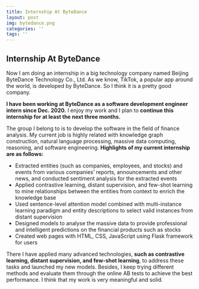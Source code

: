```yaml
---
title: Internship At ByteDance
layout: post
img: bytedance.png
categories: ''
tags: ''
---
```

## Internship At ByteDance
Now I am doing an internship in a big technology company named Beijing ByteDance Technology Co., Ltd. As we know, TikTok, a popular app around the world, is developed by ByteDance. So I think it is a pretty good company.  

**I have been working at ByteDance as a software development engineer intern since Dec. 2020.** I enjoy my work and I plan to **continue this internship for at least the next three months.** 

The group I belong to is to develop the software in the field of finance analysis. My current job is highly related with knowledge graph construction, natural language processing, massive data computing, reasoning, and software engineering. **Highlights of my current internship are as follows:**

* Extracted entities (such as companies, employees, and stocks) and events from various companies’ reports, announcements and other news, and conducted sentiment analysis for the extracted events 
* Applied contrastive learning, distant supervision, and few-shot learning to mine relationships between the entities from context to enrich the knowledge base  
* Used sentence-level attention model combined with multi-instance learning paradigm and entity descriptions to select valid instances from distant supervision 
* Designed models to analyse the massive data to provide professional and intelligent predictions on the financial products such as stocks  
* Created web pages with HTML, CSS, JavaScript using Flask framework for users 

There I have applied many advanced technologies, **such as contrastive learning, distant supervision, and few-shot learning**, to address these tasks and launched my new models. Besides, I keep trying different methods and evaluate them through the online AB tests to achieve the best performance. I think that my work is very meaningful and solid. 
